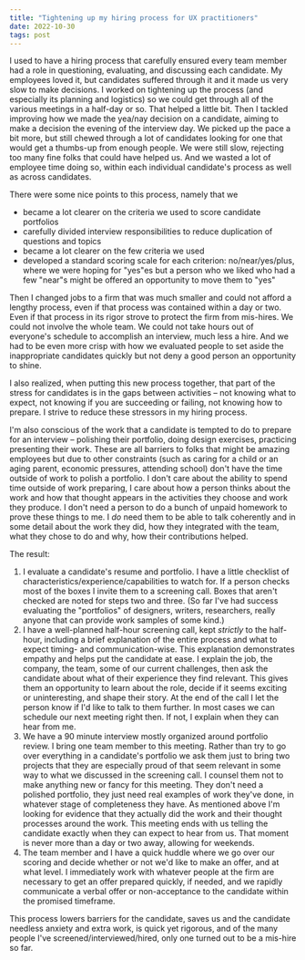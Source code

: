 ```yaml
---
title: "Tightening up my hiring process for UX practitioners"
date: 2022-10-30
tags: post
---
```


I used to have a hiring process that carefully ensured every team member had a role in questioning, evaluating, and discussing each candidate. My employees loved it, but candidates suffered through it and it made us very slow to make decisions. I worked on tightening up the process (and especially its planning and logistics) so we could get through all of the various meetings in a half-day or so. That helped a little bit. Then I tackled improving how we made the yea/nay decision on a candidate, aiming to make a decision the evening of the interview day. We picked up the pace a bit more, but still chewed through a lot of candidates looking for one that would get a thumbs-up from enough people. We were still slow, rejecting too many fine folks that could have helped us. And we wasted a lot of employee time doing so, within each individual candidate's process as well as across candidates.

There were some nice points to this process, namely that we

- became a lot clearer on the criteria we used to score candidate portfolios
- carefully divided interview responsibilities to reduce duplication of questions and topics
- became a lot clearer on the few criteria we used
- developed a standard scoring scale for each criterion: no/near/yes/plus, where we were hoping for "yes"es but a person who we liked who had a few "near"s might be offered an opportunity to move them to "yes"

Then I changed jobs to a firm that was much smaller and could not afford a lengthy process, even if that process was contained within a day or two. Even if that process in its rigor strove to protect the firm from mis-hires. We could not involve the whole team. We could not take hours out of everyone's schedule to accomplish an interview, much less a hire. And we had to be even more crisp with how we evaluated people to set aside the inappropriate candidates quickly but not deny a good person an opportunity to shine.

I also realized, when putting this new process together, that part of the stress for candidates is in the gaps between activities – not knowing what to expect, not knowing if you are succeeding or failing, not knowing how to prepare. I strive to reduce these stressors in my hiring process.

I'm also conscious of the work that a candidate is tempted to do to prepare for an interview – polishing their portfolio, doing design exercises, practicing presenting their work. These are all barriers to folks that might be amazing employees but due to other constraints (such as caring for a child or an aging parent, economic pressures, attending school) don't have the time outside of work to polish a portfolio. I don't care about the ability to spend time outside of work preparing, I care about how a person thinks about the work and how that thought appears in the activities they choose and work they produce. I don't need a person to do a bunch of unpaid homework to prove these things to me. I _do_ need them to be able to talk coherently and in some detail about the work they did, how they integrated with the team, what they chose to do and why, how their contributions helped.

The result:

1. I evaluate a candidate's resume and portfolio. I have a little checklist of characteristics/experience/capabilities to watch for. If a person checks most of the boxes I invite them to a screening call. Boxes that aren't checked are noted for steps two and three. (So far I've had success evaluating the "portfolios" of designers, writers, researchers, really anyone that can provide work samples of some kind.)
2. I have a well-planned half-hour screening call, kept _strictly_ to the half-hour, including a brief explanation of the entire process and what to expect timing- and communication-wise. This explanation demonstrates empathy and helps put the candidate at ease. I explain the job, the company, the team, some of our current challenges, then ask the candidate about what of their experience they find relevant. This gives them an opportunity to learn about the role, decide if it seems exciting or uninteresting, and shape their story. At the end of the call I let the person know if I'd like to talk to them further. In most cases we can schedule our next meeting right then. If not, I explain when they can hear from me.
3. We have a 90 minute interview mostly organized around portfolio review. I bring one team member to this meeting. Rather than try to go over everything in a candidate's portfolio we ask them just to bring two projects that they are especially proud of that seem relevant in some way to what we discussed in the screening call. I counsel them not to make anything new or fancy for this meeting. They don't need a polished portfolio, they just need real examples of work they've done, in whatever stage of completeness they have. As mentioned above I'm looking for evidence that they actually did the work and their thought processes around the work. This meeting ends with us telling the candidate exactly when they can expect to hear from us. That moment is never more than a day or two away, allowing for weekends.
4. The team member and I have a quick huddle where we go over our scoring and decide whether or not we'd like to make an offer, and at what level. I immediately work with whatever people at the firm are necessary to get an offer prepared quickly, if needed, and we rapidly communicate a verbal offer or non-acceptance to the candidate within the promised timeframe.

This process lowers barriers for the candidate, saves us and the candidate needless anxiety and extra work, is quick yet rigorous, and of the many people I've screened/interviewed/hired, only one turned out to be a mis-hire so far.
